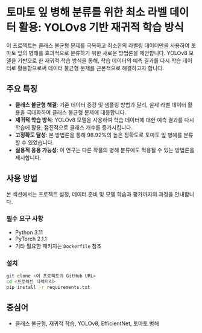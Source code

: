 # 토마토 잎 병해 분류를 위한 최소 라벨 데이터 활용: YOLOv8 기반 재귀적 학습 방식

이 프로젝트는 클래스 불균형 문제를 극복하고 최소한의 라벨링 데이터만을 사용하여 토마토 잎의 병해를 효과적으로 분류하기 위한 새로운 방법론을 제안합니다. YOLOv8 모델을 기반으로 한 재귀적 학습 방식을 통해, 학습 데이터의 예측 결과를 다시 학습 데이터로 활용함으로써 데이터 불균형 문제를 근본적으로 해결하고자 합니다.

## 주요 특징

- **클래스 불균형 해결**: 기존 데이터 증강 및 샘플링 방법과 달리, 실제 라벨 데이터 활용을 극대화하여 클래스 불균형 문제에 대응합니다.
- **재귀적 학습 방식**: YOLOv8 모델을 사용하여 학습 데이터에 대한 예측 결과를 다시 학습에 활용, 점진적으로 클래스 개수를 증가시킵니다.
- **고정확도 달성**: 본 방법론을 통해 98.92%의 높은 정확도로 토마토 잎 병해를 분류할 수 있었습니다.
- **실용적 응용 가능성**: 이 연구는 다른 작물의 병해 분류에도 적용될 수 있는 방법론을 제시합니다.

## 사용 방법

본 섹션에서는 프로젝트 설정, 데이터 준비 및 모델 학습과 평가까지의 과정을 안내합니다.

### 필수 요구 사항

- Python 3.11
- PyTorch 2.1.1
- 기타 필요한 패키지는 `Dockerfile` 참조

### 설치

```bash
git clone <이 프로젝트의 GitHub URL>
cd <프로젝트 디렉터리>
pip install -r requirements.txt
```

## 중심어

-  클래스 불균형, 재귀적 학습, YOLOv8, EfficientNet, 토마토 병해

